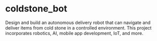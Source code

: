 # coldstone_bot
Design and build an autonomous delivery robot that can navigate and deliver items from cold stone in a controlled environment. This project incorporates robotics, AI, mobile app development, IoT, and more.
